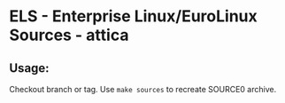 # ELS - Enterprise Linux/EuroLinux Sources - attica
 
## Usage:
  Checkout branch or tag. Use `make sources` to recreate  SOURCE0 archive.
